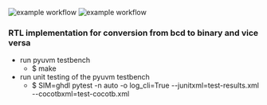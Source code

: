 ![example workflow](https://github.com/npatsiatzis/bcd_bin_conv/actions/workflows/regression_pyuvm_bcd_2_bin.yml/badge.svg)
![example workflow](https://github.com/npatsiatzis/bcd_bin_conv/actions/workflows/coverage_pyuvm_bcd_2_bin.yml/badge.svg)

### RTL implementation for conversion from bcd to binary and vice versa


- run pyuvm testbench
    - $ make
- run unit testing of the pyuvm testbench
    - $  SIM=ghdl pytest -n auto -o log_cli=True --junitxml=test-results.xml --cocotbxml=test-cocotb.xml

